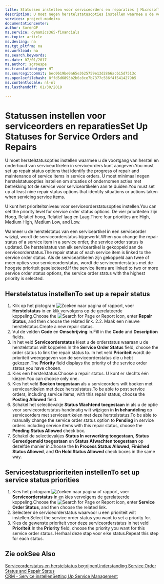 ```yaml
---
title: Statussen instellen voor serviceorders en reparaties | Microsoft Docs
description: U moet negen herstelstatusopties instellen waarmee u de voortgang van herstel en onderhoud van serviceartikelen in serviceorders kunt aangeven.
services: project-madeira
documentationcenter: 
author: SorenGP
ms.service: dynamics365-financials
ms.topic: article
ms.devlang: na
ms.tgt_pltfrm: na
ms.workload: na
ms.search.keywords: 
ms.date: 07/01/2017
ms.author: sgroespe
ms.translationtype: HT
ms.sourcegitcommit: bec0619be0a65e3625759e13d2866ac615d7513c
ms.openlocfilehash: 8ffd5d6893b2b6c8ce7b7377c586f4f5414279b5
ms.contentlocale: nl-nl
ms.lasthandoff: 01/30/2018

---
```

# <a name="set-up-statuses-for-service-orders-and-repairs"></a><span data-ttu-id="34634-103">Statussen instellen voor serviceorders en reparaties</span><span class="sxs-lookup"><span data-stu-id="34634-103">Set Up Statuses for Service Orders and Repairs</span></span>
<span data-ttu-id="34634-104">U moet herstelstatusopties instellen waarmee u de voortgang van herstel en onderhoud van serviceartikelen in serviceorders kunt aangeven.</span><span class="sxs-lookup"><span data-stu-id="34634-104">You must set up repair status options that identify the progress of repair and maintenance of service items in service orders.</span></span> <span data-ttu-id="34634-105">U moet minimaal negen herstelstatusopties instellen om situaties of ondernomen acties met betrekking tot de service voor serviceartikelen aan te duiden.</span><span class="sxs-lookup"><span data-stu-id="34634-105">You must set up at least nine repair status options that identify situations or actions taken when servicing service items.</span></span>  

<span data-ttu-id="34634-106">U kunt het prioriteitsniveau voor serviceorderstatusopties instellen.</span><span class="sxs-lookup"><span data-stu-id="34634-106">You can set the priority level for service order status options.</span></span> <span data-ttu-id="34634-107">De vier prioriteiten zijn Hoog, Relatief hoog, Relatief laag en Laag.</span><span class="sxs-lookup"><span data-stu-id="34634-107">There four priorities are High, Medium High, Medium Low, and Low.</span></span>  
  
<span data-ttu-id="34634-108">Wanneer u de herstelstatus van een serviceartikel in een serviceorder wijzigt, wordt de serviceorderstatus bijgewerkt.</span><span class="sxs-lookup"><span data-stu-id="34634-108">When you change the repair status of a service item in a service order, the service order status is updated.</span></span> <span data-ttu-id="34634-109">De herstelstatus van elk serviceartikel is gekoppeld aan de serviceorderstatus.</span><span class="sxs-lookup"><span data-stu-id="34634-109">The repair status of each service item is linked to the service order status.</span></span> <span data-ttu-id="34634-110">Als de serviceartikelen zijn gekoppeld aan twee of meer opties voor serviceorderstatus, wordt de serviceorderstatus met de hoogste prioriteit geselecteerd.</span><span class="sxs-lookup"><span data-stu-id="34634-110">If the service items are linked to two or more service order status options, the service order status with the highest priority is selected.</span></span>  

## <a name="to-set-up-a-repair-status"></a><span data-ttu-id="34634-111">Herstelstatus instellen</span><span class="sxs-lookup"><span data-stu-id="34634-111">To set up a repair status</span></span>  
1. <span data-ttu-id="34634-112">Klik op het pictogram ![Zoeken naar pagina of rapport](media/ui-search/search_small.png "pictogram Zoeken naar pagina of rapport"), voer **Herstelstatus** in en klik vervolgens op de gerelateerde koppeling.</span><span class="sxs-lookup"><span data-stu-id="34634-112">Choose the ![Search for Page or Report](media/ui-search/search_small.png "Search for Page or Report icon") icon, enter **Repair Status**, and then choose the related link.</span></span> <span data-ttu-id="34634-113">2.</span><span class="sxs-lookup"><span data-stu-id="34634-113">2.</span></span> <span data-ttu-id="34634-114">Maak een nieuwe herstelstatus.</span><span class="sxs-lookup"><span data-stu-id="34634-114">Create a new repair status.</span></span>  
3. <span data-ttu-id="34634-115">Vul de velden **Code** en **Omschrijving** in.</span><span class="sxs-lookup"><span data-stu-id="34634-115">Fill in the **Code** and **Description** fields.</span></span>  
4. <span data-ttu-id="34634-116">In het veld **Serviceorderstatus** kiest u de orderstatus waaraan u de herstelstatus wilt koppelen.</span><span class="sxs-lookup"><span data-stu-id="34634-116">In the **Service Order Status** field, choose the order status to link the repair status to.</span></span> <span data-ttu-id="34634-117">In het veld **Prioriteit** wordt de prioriteit weergegeven van de serviceorderstatus die u hebt gekozen.</span><span class="sxs-lookup"><span data-stu-id="34634-117">The **Priority** field displays the priority of the service order status you have chosen.</span></span>  
5. <span data-ttu-id="34634-118">Kies een herstelstatus.</span><span class="sxs-lookup"><span data-stu-id="34634-118">Choose a repair status.</span></span> <span data-ttu-id="34634-119">U kunt er slechts één kiezen.</span><span class="sxs-lookup"><span data-stu-id="34634-119">You can choose only one.</span></span>  
6. <span data-ttu-id="34634-120">Kies het veld **Boeken toegestaan** als u serviceorders wilt boeken met serviceartikelen met deze herstelstatus.</span><span class="sxs-lookup"><span data-stu-id="34634-120">To be able to post service orders, including service items, with this repair status, choose the **Posting Allowed** field.</span></span>  
7. <span data-ttu-id="34634-121">Schakel het selectievakje **Status Wachtend toegestaan** in als u de optie voor serviceorderstatus handmatig wilt wijzigen in **In behandeling** op serviceorders met serviceartikelen met deze herstelstatus.</span><span class="sxs-lookup"><span data-stu-id="34634-121">To be able to manually change the service order status option to **Pending** in service orders including service items with this repair status, choose the **Pending Status Allowed** check box.</span></span>  
8. <span data-ttu-id="34634-122">Schakel de selectievakjes **Status In verwerking toegestaan**, **Status Gereedgemeld toegestaan** en **Status Afwachten toegestaan** op dezelfde manier in.</span><span class="sxs-lookup"><span data-stu-id="34634-122">Choose the **In Process Status Allowed**, **Finished Status Allowed**, and **On Hold Status Allowed** check boxes in the same way.</span></span>
  
## <a name="to-set-up-service-status-priorities"></a><span data-ttu-id="34634-123">Servicestatusprioriteiten instellen</span><span class="sxs-lookup"><span data-stu-id="34634-123">To set up service status priorities</span></span>  
1. <span data-ttu-id="34634-124">Kies het pictogram ![Zoeken naar pagina of rapport](media/ui-search/search_small.png "pictogram Zoeken naar pagina of rapport"), voer **Serviceorderstatus** in en kies vervolgens de gerelateerde koppeling.</span><span class="sxs-lookup"><span data-stu-id="34634-124">Choose the ![Search for Page or Report](media/ui-search/search_small.png "Search for Page or Report icon") icon, enter **Service Order Status**, and then choose the related link.</span></span>  
2. <span data-ttu-id="34634-125">Selecteer de serviceorderstatus waarvoor u een prioriteit wilt instellen.</span><span class="sxs-lookup"><span data-stu-id="34634-125">Select the service order status you want to set a priority for.</span></span>  
3. <span data-ttu-id="34634-126">Kies de gewenste prioriteit voor deze serviceorderstatus in het veld **Prioriteit**.</span><span class="sxs-lookup"><span data-stu-id="34634-126">In the **Priority** field, choose the priority you want for this service order status.</span></span> <span data-ttu-id="34634-127">Herhaal deze stap voor elke status.</span><span class="sxs-lookup"><span data-stu-id="34634-127">Repeat this step for each status.</span></span>  
  
## <a name="see-also"></a><span data-ttu-id="34634-128">Zie ook</span><span class="sxs-lookup"><span data-stu-id="34634-128">See Also</span></span>  
[<span data-ttu-id="34634-129">Serviceorderstatus en herstelstatus begrijpen</span><span class="sxs-lookup"><span data-stu-id="34634-129">Understanding Service Order Status and Repair Status</span></span>]()  
[<span data-ttu-id="34634-130">CRM - Service instellen</span><span class="sxs-lookup"><span data-stu-id="34634-130">Setting Up Service Management</span></span>](service-setup-service.md)  

